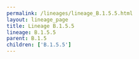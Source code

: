 ```yaml
---
permalink: /lineages/lineage_B.1.5.5.html
layout: lineage_page
title: Lineage B.1.5.5
lineage: B.1.5.5
parent: B.1.5
children: ['B.1.5.5']
---
```

